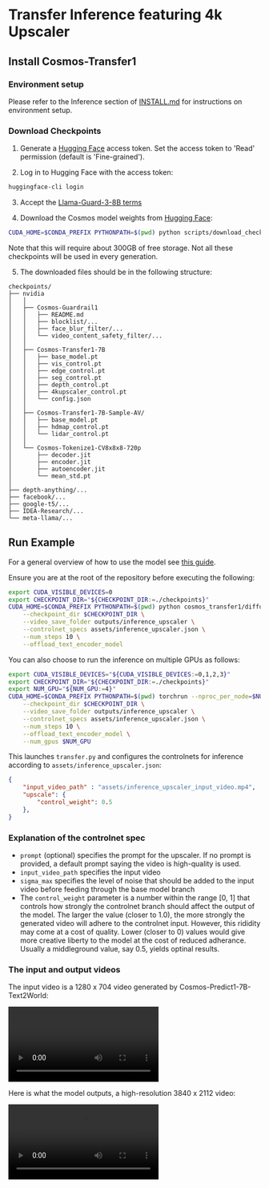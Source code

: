 # Transfer Inference featuring 4k Upscaler

## Install Cosmos-Transfer1

### Environment setup

Please refer to the Inference section of [INSTALL.md](/INSTALL.md#inference) for instructions on environment setup.

### Download Checkpoints

1. Generate a [Hugging Face](https://huggingface.co/settings/tokens) access token. Set the access token to 'Read' permission (default is 'Fine-grained').

2. Log in to Hugging Face with the access token:

```bash
huggingface-cli login
```

3. Accept the [Llama-Guard-3-8B terms](https://huggingface.co/meta-llama/Llama-Guard-3-8B)

4. Download the Cosmos model weights from [Hugging Face](https://huggingface.co/collections/nvidia/cosmos-transfer1-67c9d328196453be6e568d3e):

```bash
CUDA_HOME=$CONDA_PREFIX PYTHONPATH=$(pwd) python scripts/download_checkpoints.py --output_dir checkpoints/
```

Note that this will require about 300GB of free storage. Not all these checkpoints will be used in every generation.

5. The downloaded files should be in the following structure:

```
checkpoints/
├── nvidia
│   │
│   ├── Cosmos-Guardrail1
│   │   ├── README.md
│   │   ├── blocklist/...
│   │   ├── face_blur_filter/...
│   │   └── video_content_safety_filter/...
│   │
│   ├── Cosmos-Transfer1-7B
│   │   ├── base_model.pt
│   │   ├── vis_control.pt
│   │   ├── edge_control.pt
│   │   ├── seg_control.pt
│   │   ├── depth_control.pt
│   │   ├── 4kupscaler_control.pt
│   │   └── config.json
│   │
│   ├── Cosmos-Transfer1-7B-Sample-AV/
│   │   ├── base_model.pt
│   │   ├── hdmap_control.pt
│   │   └── lidar_control.pt
│   │
│   └── Cosmos-Tokenize1-CV8x8x8-720p
│       ├── decoder.jit
│       ├── encoder.jit
│       ├── autoencoder.jit
│       └── mean_std.pt
│
├── depth-anything/...
├── facebook/...
├── google-t5/...
├── IDEA-Research/...
└── meta-llama/...
```

## Run Example

For a general overview of how to use the model see [this guide](/examples/inference_cosmos_transfer1_7b.md).


Ensure you are at the root of the repository before executing the following:

```bash
export CUDA_VISIBLE_DEVICES=0
export CHECKPOINT_DIR="${CHECKPOINT_DIR:=./checkpoints}"
CUDA_HOME=$CONDA_PREFIX PYTHONPATH=$(pwd) python cosmos_transfer1/diffusion/inference/transfer.py \
    --checkpoint_dir $CHECKPOINT_DIR \
    --video_save_folder outputs/inference_upscaler \
    --controlnet_specs assets/inference_upscaler.json \
    --num_steps 10 \
    --offload_text_encoder_model
```

You can also choose to run the inference on multiple GPUs as follows:

```bash
export CUDA_VISIBLE_DEVICES="${CUDA_VISIBLE_DEVICES:=0,1,2,3}"
export CHECKPOINT_DIR="${CHECKPOINT_DIR:=./checkpoints}"
export NUM_GPU="${NUM_GPU:=4}"
CUDA_HOME=$CONDA_PREFIX PYTHONPATH=$(pwd) torchrun --nproc_per_node=$NUM_GPU --nnodes=1 --node_rank=0 cosmos_transfer1/diffusion/inference/transfer.py \
    --checkpoint_dir $CHECKPOINT_DIR \
    --video_save_folder outputs/inference_upscaler \
    --controlnet_specs assets/inference_upscaler.json \
    --num_steps 10 \
    --offload_text_encoder_model \
    --num_gpus $NUM_GPU
```

This launches `transfer.py` and configures the controlnets for inference according to `assets/inference_upscaler.json`:

```json
{
    "input_video_path" : "assets/inference_upscaler_input_video.mp4",
    "upscale": {
        "control_weight": 0.5
    },
}
```

### Explanation of the controlnet spec

* `prompt` (optional) specifies the prompt for the upscaler. If no prompt is provided, a default prompt saying the video is high-quality is used.
* `input_video_path` specifies the input video
* `sigma_max` specifies the level of noise that should be added to the input video before feeding through the base model branch
* The `control_weight` parameter is a number within the range [0, 1] that controls how strongly the controlnet branch should affect the output of the model. The larger the value (closer to 1.0), the more strongly the generated video will adhere to the controlnet input. However, this rididity may come at a cost of quality. Lower (closer to 0) values would give more creative liberty to the model at the cost of reduced adherance. Usually a middleground value, say 0.5, yields optinal results.

### The input and output videos

The input video is a 1280 x 704 video generated by Cosmos-Predict1-7B-Text2World:

<video src="https://github.com/user-attachments/assets/45576ddf-d595-4d54-9b97-a040671937c9">
  Your browser does not support the video tag.
</video>

Here is what the model outputs, a high-resolution 3840 x 2112 video:

<video src="https://github.com/user-attachments/assets/768b60d7-9dc4-4aed-9297-f634b5e34981">
  Your browser does not support the video tag.
</video>
